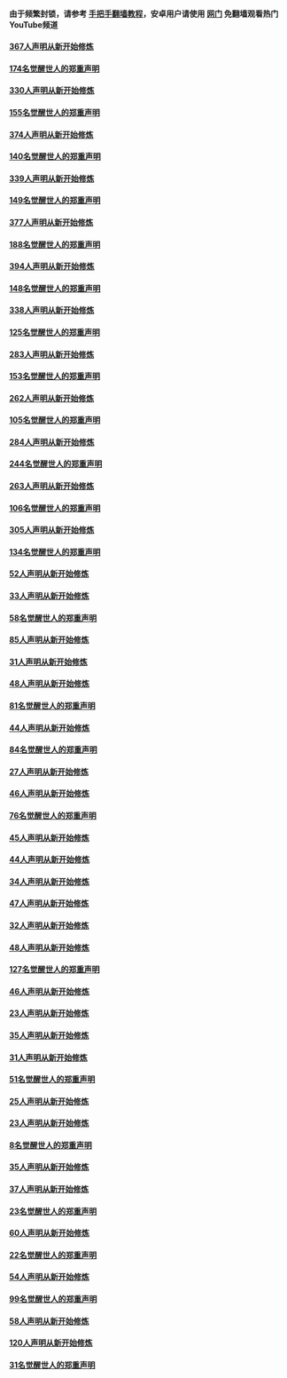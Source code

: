 #### 由于频繁封锁，请参考 [手把手翻墙教程](https://github.com/gfw-breaker/guides/wiki/)，安卓用户请使用 [网门](https://github.com/gfw-breaker/nogfw/blob/master/dl.md?t=06071201) 免翻墙观看热门YouTube频道 

#### [367人声明从新开始修炼](../pages/91/426421.md?t=06071201) 

#### [174名觉醒世人的郑重声明](../pages/91/426420.md?t=06071201) 

#### [330人声明从新开始修炼](../pages/91/426139.md?t=06071201) 

#### [155名觉醒世人的郑重声明](../pages/91/426138.md?t=06071201) 

#### [374人声明从新开始修炼](../pages/91/425811.md?t=06071201) 

#### [140名觉醒世人的郑重声明](../pages/91/425810.md?t=06071201) 

#### [339人声明从新开始修炼](../pages/91/425690.md?t=06071201) 

#### [149名觉醒世人的郑重声明](../pages/91/425689.md?t=06071201) 

#### [377人声明从新开始修炼](../pages/91/424867.md?t=06071201) 

#### [188名觉醒世人的郑重声明](../pages/91/424866.md?t=06071201) 

#### [394人声明从新开始修炼](../pages/91/423914.md?t=06071201) 

#### [148名觉醒世人的郑重声明](../pages/91/423913.md?t=06071201) 

#### [338人声明从新开始修炼](../pages/91/423540.md?t=06071201) 

#### [125名觉醒世人的郑重声明](../pages/91/423539.md?t=06071201) 

#### [283人声明从新开始修炼](../pages/91/423296.md?t=06071201) 

#### [153名觉醒世人的郑重声明](../pages/91/423295.md?t=06071201) 

#### [262人声明从新开始修炼](../pages/91/423004.md?t=06071201) 

#### [105名觉醒世人的郑重声明](../pages/91/423003.md?t=06071201) 

#### [284人声明从新开始修炼](../pages/91/422707.md?t=06071201) 

#### [244名觉醒世人的郑重声明](../pages/91/422706.md?t=06071201) 

#### [263人声明从新开始修炼](../pages/91/422553.md?t=06071201) 

#### [106名觉醒世人的郑重声明](../pages/91/422552.md?t=06071201) 

#### [305人声明从新开始修炼](../pages/91/422153.md?t=06071201) 

#### [134名觉醒世人的郑重声明](../pages/91/422152.md?t=06071201) 

#### [52人声明从新开始修炼](../pages/91/421846.md?t=06071201) 

#### [33人声明从新开始修炼](../pages/91/421804.md?t=06071201) 

#### [58名觉醒世人的郑重声明](../pages/91/421845.md?t=06071201) 

#### [85人声明从新开始修炼](../pages/91/421769.md?t=06071201) 

#### [31人声明从新开始修炼](../pages/91/421763.md?t=06071201) 

#### [48人声明从新开始修炼](../pages/91/421605.md?t=06071201) 

#### [81名觉醒世人的郑重声明](../pages/91/421656.md?t=06071201) 

#### [44人声明从新开始修炼](../pages/91/421544.md?t=06071201) 

#### [84名觉醒世人的郑重声明](../pages/91/421543.md?t=06071201) 

#### [27人声明从新开始修炼](../pages/91/421465.md?t=06071201) 

#### [46人声明从新开始修炼](../pages/91/421454.md?t=06071201) 

#### [76名觉醒世人的郑重声明](../pages/91/421453.md?t=06071201) 

#### [45人声明从新开始修炼](../pages/91/421452.md?t=06071201) 

#### [44人声明从新开始修炼](../pages/91/421422.md?t=06071201) 

#### [34人声明从新开始修炼](../pages/91/421322.md?t=06071201) 

#### [47人声明从新开始修炼](../pages/91/421264.md?t=06071201) 

#### [32人声明从新开始修炼](../pages/91/421225.md?t=06071201) 

#### [48人声明从新开始修炼](../pages/91/421202.md?t=06071201) 

#### [127名觉醒世人的郑重声明](../pages/91/421224.md?t=06071201) 

#### [46人声明从新开始修炼](../pages/91/421203.md?t=06071201) 

#### [23人声明从新开始修炼](../pages/91/421138.md?t=06071201) 

#### [35人声明从新开始修炼](../pages/91/421122.md?t=06071201) 

#### [31人声明从新开始修炼](../pages/91/421081.md?t=06071201) 

#### [51名觉醒世人的郑重声明](../pages/91/421080.md?t=06071201) 

#### [25人声明从新开始修炼](../pages/91/421020.md?t=06071201) 

#### [23人声明从新开始修炼](../pages/91/420884.md?t=06071201) 

#### [8名觉醒世人的郑重声明](../pages/91/420883.md?t=06071201) 

#### [35人声明从新开始修炼](../pages/91/420809.md?t=06071201) 

#### [37人声明从新开始修炼](../pages/91/420766.md?t=06071201) 

#### [23名觉醒世人的郑重声明](../pages/91/420765.md?t=06071201) 

#### [60人声明从新开始修炼](../pages/91/420727.md?t=06071201) 

#### [22名觉醒世人的郑重声明](../pages/91/420726.md?t=06071201) 

#### [54人声明从新开始修炼](../pages/91/420529.md?t=06071201) 

#### [99名觉醒世人的郑重声明](../pages/91/420528.md?t=06071201) 

#### [58人声明从新开始修炼](../pages/91/420198.md?t=06071201) 

#### [120人声明从新开始修炼](../pages/91/420141.md?t=06071201) 

#### [31名觉醒世人的郑重声明](../pages/91/420197.md?t=06071201) 

